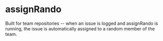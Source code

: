 # assignRando

Built for  team repositories -- when an issue is logged and assignRando is running, the issue is automatically assigned to a random member of the team.
